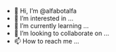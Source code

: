 - 👋 Hi, I’m @alfabotalfa
- 👀 I’m interested in ...
- 🌱 I’m currently learning ...
- 💞️ I’m looking to collaborate on ...
- 📫 How to reach me ...

<!---
alfabotalfa/alfabotalfa is a ✨ special ✨ repository because its `README.md` (this file) appears on your GitHub profile.
You can click the Preview link to take a look at your changes.
--->
